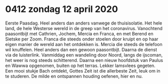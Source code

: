 # 0412 zondag 12 april 2020
Eerste Paasdag. Heel anders dan anders vanwege de thuisisolatie. Het hele land, de hele Westerse wereld in de greep van het coronavirus. Vanochtend paasontbijt met Cathrien, Jochem, Mercia en Franca, en met Berend en Sietske per Zoom. Franca die steeds onder stoelen door kruipt en op haar eigen manier de wereld aan het ontdekken is. Mercia die steeds de telefoon wil knuffelen. Heel anders dan een gewoon paasontbijt. Daarna de dienst via de luisterlink. Vanmiddag een wandeling door Noord, langs de ijscoman, het weer is nog steeds schitterend. Daarna een nieuw hoofdstuk van Paulus en Wawwa opgenomen, buiten op het terras. Lekker lamsvlees gegeten. Een mooi stukje Bach ontdekt, Gottes Zeit ist die allerbeste Zeit, leuk om in te studeren. De milde en ontspannen houding oefenen, hier en nu. 

